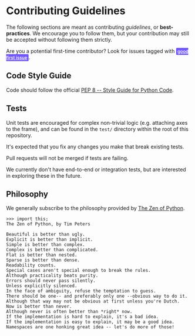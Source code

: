 # Contributing Guidelines
The following sections are meant as contributing *guidelines*, or **best-practices**. We encourage you to follow them, but your contribution may still be accepted without following them strictly.

Are you a potential first-time contributor? Look for issues tagged with <a href="https://github.com/gbroques/ose-3d-printer-workbench/issues?q=is%3Aissue+is%3Aopen+label%3A%22good+first+issue%22" style="height: 20px; padding: .15em 4px; font-weight: 600; line-height: 15px; border-radius: 2px; box-shadow: inset 0 -1px 0 rgba(27,31,35,.12); font-size: 12px;background-color: #7057ff; color: white">good first issue</a>.

## Code Style Guide
Code should follow the official [PEP 8 -- Style Guide for Python Code](https://www.python.org/dev/peps/pep-0008/).

## Tests
Unit tests are encouraged for complex non-trivial logic (e.g. attaching axes to the frame), and can be found in the `test/` directory within the root of this repository.

It's expected that you fix any changes you make that break existing tests.

Pull requests will not be merged if tests are failing.

We currently don't have end-to-end or integration tests, but are interested in exploring these in the future.

## Philosophy
We generally subscribe to the philosophy provided by [The Zen of Python](https://www.python.org/dev/peps/pep-0020/).

```
>>> import this;
The Zen of Python, by Tim Peters

Beautiful is better than ugly.
Explicit is better than implicit.
Simple is better than complex.
Complex is better than complicated.
Flat is better than nested.
Sparse is better than dense.
Readability counts.
Special cases aren't special enough to break the rules.
Although practicality beats purity.
Errors should never pass silently.
Unless explicitly silenced.
In the face of ambiguity, refuse the temptation to guess.
There should be one-- and preferably only one --obvious way to do it.
Although that way may not be obvious at first unless you're Dutch.
Now is better than never.
Although never is often better than *right* now.
If the implementation is hard to explain, it's a bad idea.
If the implementation is easy to explain, it may be a good idea.
Namespaces are one honking great idea -- let's do more of those!
```
